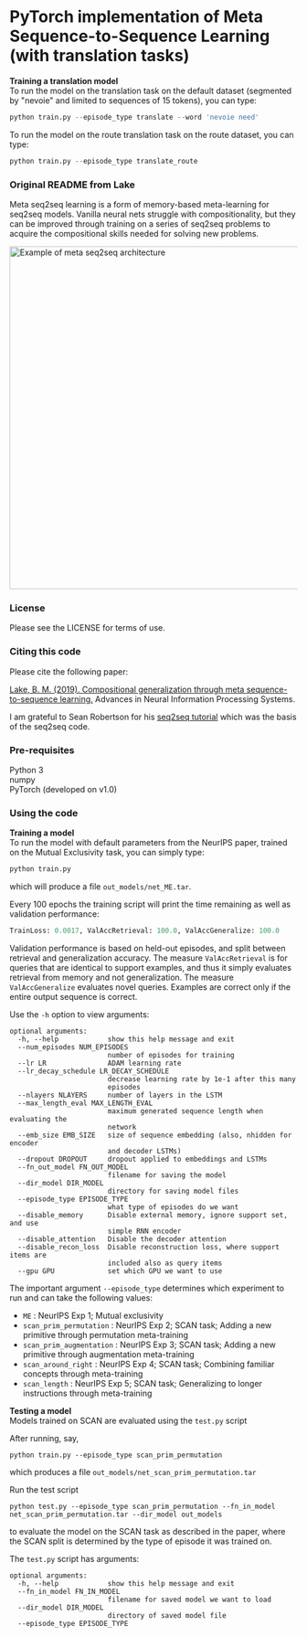# PyTorch implementation of Meta Sequence-to-Sequence Learning (with translation tasks)  

**Training a translation model**  
To run the model on the translation task on the default dataset (segmented by "nevoie" and limited to sequences of 15 tokens), you can type:  
```python
python train.py --episode_type translate --word 'nevoie need'
```
To run the model on the route translation task on the route dataset, you can type:  
```python
python train.py --episode_type translate_route
```

### Original README from Lake  
Meta seq2seq learning is a form of memory-based meta-learning for seq2seq models. Vanilla neural nets struggle with compositionality, but they can be improved through training on a series of seq2seq problems to acquire the compositional skills needed for solving new problems. 

<img src="data/meta_seq2seq.jpg" alt="Example of meta seq2seq architecture" width="600"/>

### License

Please see the LICENSE for terms of use.

### Citing this code
Please cite the following paper:

[Lake, B. M. (2019). Compositional generalization through meta sequence-to-sequence learning.](https://cims.nyu.edu/~brenden/papers/Lake2019NeurIPS.pdf) Advances in Neural Information Processing Systems.

I am grateful to Sean Robertson for his [seq2seq tutorial](https://github.com/spro/practical-pytorch/blob/master/seq2seq-translation/seq2seq-translation-batched.ipynb) which was the basis of the seq2seq code.

### Pre-requisites 
Python 3   
numpy   
PyTorch (developed on v1.0)

### Using the code

**Training a model**   
To run the model with default parameters from the NeurIPS paper, trained on the Mutual Exclusivity task, you can simply type:
```python
python train.py
```
which will produce a file `out_models/net_ME.tar`.

Every 100 epochs the training script will print the time remaining as well as validation performance:
```python
TrainLoss: 0.0017, ValAccRetrieval: 100.0, ValAccGeneralize: 100.0
```
Validation performance is based on held-out episodes, and split between retrieval and generalization accuracy. The measure `ValAccRetrieval` is for queries that are identical to support examples, and thus it simply evaluates retrieval from memory and not generalization. The measure `ValAccGeneralize` evaluates novel queries. Examples are correct only if the entire output sequence is correct.

Use the `-h` option to view arguments:
```
optional arguments:
  -h, --help            show this help message and exit
  --num_episodes NUM_EPISODES
                        number of episodes for training
  --lr LR               ADAM learning rate
  --lr_decay_schedule LR_DECAY_SCHEDULE
                        decrease learning rate by 1e-1 after this many
                        episodes
  --nlayers NLAYERS     number of layers in the LSTM
  --max_length_eval MAX_LENGTH_EVAL
                        maximum generated sequence length when evaluating the
                        network
  --emb_size EMB_SIZE   size of sequence embedding (also, nhidden for encoder
                        and decoder LSTMs)
  --dropout DROPOUT     dropout applied to embeddings and LSTMs
  --fn_out_model FN_OUT_MODEL
                        filename for saving the model
  --dir_model DIR_MODEL
                        directory for saving model files
  --episode_type EPISODE_TYPE
                        what type of episodes do we want
  --disable_memory      Disable external memory, ignore support set, and use
                        simple RNN encoder
  --disable_attention   Disable the decoder attention
  --disable_recon_loss  Disable reconstruction loss, where support items are
                        included also as query items
  --gpu GPU             set which GPU we want to use
```  

The important argument ``--episode_type`` determines which experiment to run and can take the following values:
* `ME` : NeurIPS Exp 1; Mutual exclusivity
* `scan_prim_permutation` : NeurIPS Exp 2; SCAN task; Adding a new primitive through permutation meta-training 
* `scan_prim_augmentation` : NeurIPS Exp 3; SCAN task; Adding a new primitive through augmentation meta-training
* `scan_around_right` : NeurIPS Exp 4; SCAN task; Combining familiar concepts through meta-training
* `scan_length` : NeurIPS Exp 5; SCAN task; Generalizing to longer instructions through meta-training

**Testing a model**   
Models trained on SCAN are evaluated using the `test.py` script

After running, say,
```
python train.py --episode_type scan_prim_permutation
```
which produces a file `out_models/net_scan_prim_permutation.tar`

Run the test script
```
python test.py --episode_type scan_prim_permutation --fn_in_model net_scan_prim_permutation.tar --dir_model out_models
```
to evaluate the model on the SCAN task as described in the paper, where the SCAN split is determined by the type of episode it was trained on.

The `test.py` script has arguments: 
```
optional arguments:
  -h, --help            show this help message and exit
  --fn_in_model FN_IN_MODEL
                        filename for saved model we want to load
  --dir_model DIR_MODEL
                        directory of saved model file
  --episode_type EPISODE_TYPE
```
